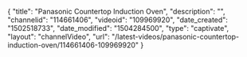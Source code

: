{
    "title": "Panasonic Countertop Induction Oven",
    "description": "",
    "channelid": "114661406",
    "videoid": "109969920",
    "date_created": "1502518733",
    "date_modified": "1504284500",
    "type": "captivate",
    "layout": "channelVideo",
    "url": "\/latest-videos\/panasonic-countertop-induction-oven\/114661406-109969920"
}